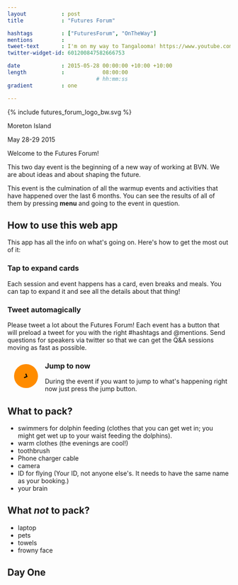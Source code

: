 ```yaml
---
layout           : post
title            : "Futures Forum"

hashtags         : ["FuturesForum", "OnTheWay"]
mentions         :
tweet-text       : I'm on my way to Tangalooma! https://www.youtube.com/watch?v=wuk8AOjGURE
twitter-widget-id: 601200847582666753

date             : 2015-05-28 00:00:00 +10:00 +10:00
length           :            08:00:00
                            # hh:mm:ss
gradient         : one

---
```

<div class="logo-box">
{% include futures_forum_logo_bw.svg %}

<p class="title">Moreton Island</p>

<p class="date">May 28-29 2015</p>
</div>

Welcome to the Futures Forum!

This two day event is the beginning of a new way of working at BVN. We are about ideas and about shaping the future.

This event is the culmination of all the warmup events and activities that have happened over the last 6 months. You can see the results of all of them by pressing **menu** and going to the event in question.

## How to use this web app ##

This app has all the info on what's going on. Here's how to get the most out of it:

### Tap to expand cards ###

Each session and event happens has a card, even breaks and meals. You can tap to expand it and see all the details about that thing!

### Tweet automagically ###

Please tweet a lot about the Futures Forum! Each event has a button that will preload a tweet for you with the right #hashtags and @mentions. Send questions for speakers via twitter so that we can get the Q&A sessions moving as fast as possible.

<section id="explainer-section" style="display:none;">
<h3> Save it to your homescreen ###</h3>

<div id="ios-homescreen-explainer" style="display:none;">
{% picture explainer iosExplainer-01.png alt="Go the bottom of the screen and press the square with an up arrow" %}
{% picture explainer iosExplainer-02.png alt="Tap add to homescreen" %}
{% picture explainer iosExplainer-03.png alt="Tap add" %}
{% picture explainer iosExplainer-04.png alt="There you go!" %}
<ol>
<li>Go the bottom of the screen and press the square with an up arrow</li>
<li>Tap add to homescreen</li>
<li>Tap add</li>
<li>There you go!</li>
</ol>
</div>
<div id="android-homescreen-explainer" style="display:none;">
{% picture explainer androidExplainer-05.png alt="Go the top of the screen open the menu, then tap 'add to homescreen'" %}
{% picture explainer androidExplainer-06.png alt="Tap add" %}
{% picture explainer androidExplainer-07.png alt="There you go!" %}
<ol>
<li>Go the top of the screen open the menu</li>
<li>Tap add to homescreen</li>
<li>Tap add</li>
<li>There you go!</li>
</ol>
</div>
</section>

<div style="transform: rotate(23.6deg); 
            float:left;
            width: 2.5em;
            height: 2.5em;
            margin: 1em;
            padding: 0.5em;
            border-radius: 50%;
            color: white;
            background-color: darkorange;
            text-align: center;
            font-size: 110%;">
    <svg xmlns="http://www.w3.org/2000/svg" viewBox="0 0 64 64">
        <path d="M28.7 41.4l-2.8-2.8 6.6-6.6-6.6-6.6 2.8-2.8 9.4 9.4"/>
    </svg>
</div>

### Jump to now

During the event if you want to jump to what's happening right now just press the jump button.


## What to pack? ##

* swimmers for dolphin feeding (clothes that you can get wet in; you might get wet up to your waist feeding the dolphins).
* warm clothes (the evenings are cool!)
* toothbrush
* Phone charger cable
* camera
* ID for flying (Your ID, not anyone else's. It needs to have the same name as your booking.)
* your brain

## What *not* to pack? ##

* laptop
* pets
* towels
* frowny face

<div class="day-marker">
<h2>Day One</h2>
</div>
